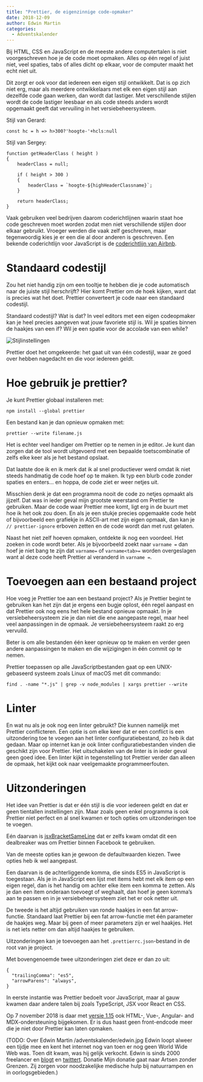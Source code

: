 ```yaml
---
title: "Prettier, de eigenzinnige code-opmaker"
date: 2018-12-09
author: Edwin Martin
categories: 
  - Adventskalender
---
```

Bij HTML, CSS en JavaScript en de meeste andere computertalen is niet voorgeschreven hoe je de code moet opmaken. Alles op één regel of juist niet, veel spaties, tabs of alles dicht op elkaar, voor de computer maakt het echt niet uit.

Dit zorgt er ook voor dat iedereen een eigen stijl ontwikkelt. Dat is op zich niet erg, maar als meerdere ontwikkelaars met elk een eigen stijl aan dezelfde code gaan werken, dan wordt dat lastiger. Met verschillende stijlen wordt de code lastiger leesbaar en als code steeds anders wordt opgemaakt geeft dat vervuiling in het versiebeheersysteem.

Stijl van Gerard:

```
const hc = h => h>300?'hoogte-'+hcls:null
```

Stijl van Sergey:

```
function getHeaderClass ( height )
{
	headerClass = null;
	
	if ( height > 300 )
	{
		headerClass = `hoogte-${highHeaderClassname}`;
	}
	
	return headerClass;
}
```

Vaak gebruiken veel bedrijven daarom coderichtlijnen waarin staat hoe code geschreven moet worden zodat men niet verschillende stijlen door elkaar gebruikt. Vroeger werden die vaak zelf geschreven, maar tegenwoordig kies je er een die al door anderen is geschreven. Een bekende coderichtlijn voor JavaScript is de [coderichtlijn van Airbnb](https://github.com/airbnb/javascript).

# Standaard codestijl

Zou het niet handig zijn om een tooltje te hebben die je code automatisch naar de juiste stijl herschrijft? Hier komt Prettier om de hoek kijken, want dat is precies wat het doet. Prettier converteert je code naar een standaard codestijl.

Standaard codestijl? Wat is dat? In veel editors met een eigen codeopmaker kan je heel precies aangeven wat jouw favoriete stijl is. Wil je spaties binnen de haakjes van een if? Wil je een spatie voor de accolade van een while?

![Stijlinstellingen](https://fronteers.nl/_img/adventskalender/stijlinstellingen.png)

Prettier doet het omgekeerde: het gaat uit van één codestijl, waar ze goed over hebben nagedacht en die voor iedereen geldt.

# Hoe gebruik je prettier?

Je kunt Prettier globaal installeren met:

```
npm install --global prettier
```

Een bestand kan je dan opnieuw opmaken met:

```
prettier --write filename.js
```

Het is echter veel handiger om Prettier op te nemen in je editor. Je kunt dan zorgen dat de tool wordt uitgevoerd met een bepaalde toetscombinatie of zelfs elke keer als je het bestand opslaat.

Dat laatste doe ik en ik merk dat ik al snel productiever werd omdat ik niet steeds handmatig de code hoef op te maken. Ik typ een blurb code zonder spaties en enters… <save> en hoppa, de code ziet er weer netjes uit.

Misschien denk je dat een programma nooit de code zo netjes opmaakt als jijzelf. Dat was in ieder geval mijn grootste weerstand om Prettier te gebruiken. Maar de code waar Prettier mee komt, ligt erg in de buurt met hoe ik het ook zou doen. En als je een stukje precies opgemaakte code hebt of bijvoorbeeld een grafiekje in ASCII-art met zijn eigen opmaak, dan kan je `// prettier-ignore` erboven zetten en de code wordt dan met rust gelaten.

Naast het niet zelf hoeven opmaken, ontdekte ik nog een voordeel. Het zoeken in code wordt beter. Als je bijvoorbeeld zoekt naar `varname =` dan hoef je niet bang te zijn dat `varname=` of `varname<tab>=` worden overgeslagen want al deze code heeft Prettier al veranderd in `varname =`.

# Toevoegen aan een bestaand project

Hoe voeg je Prettier toe aan een bestaand project? Als je Prettier begint te gebruiken kan het zijn dat je ergens een bugje oplost, één regel aanpast en dat Prettier ook nog eens het hele bestand opnieuw opmaakt. In je versiebeheersysteem zie je dan niet die ene aangepaste regel, maar heel veel aanpassingen in de opmaak. Je versiebeheersysteem raakt zo erg vervuild.

Beter is om alle bestanden één keer opnieuw op te maken en verder geen andere aanpassingen te maken en die wijzigingen in één commit op te nemen.

Prettier toepassen op alle JavaScriptbestanden gaat op een UNIX-gebaseerd systeem zoals Linux of macOS met dit commando:

```
find . -name "*.js" | grep -v node_modules | xargs prettier --write
```

# Linter

En wat nu als je ook nog een linter gebruikt? Die kunnen namelijk met Prettier conflicteren. Een optie is om elke keer dat er een conflict is een uitzondering toe te voegen aan het linter configuratiebestand, zo heb ik dat gedaan. Maar op internet kan je ook linter configuratiebestanden vinden die geschikt zijn voor Prettier. Het uitschakelen van de linter is in ieder geval geen goed idee. Een linter kijkt in tegenstelling tot Prettier verder dan alleen de opmaak, het kijkt ook naar veelgemaakte programmeerfouten.

# Uitzonderingen

Het idee van Prettier is dat er één stijl is die voor iedereen geldt en dat er geen tientallen instellingen zijn. Maar zoals geen enkel programma is ook Prettier niet perfect en al snel kwamen er toch opties om uitzonderingen toe te voegen.

Eén daarvan is [jsxBracketSameLine](https://prettier.io/docs/en/options.html#jsx-brackets) dat er zelfs kwam omdat dit een dealbreaker was om Prettier binnen Facebook te gebruiken.

Van de meeste opties kan je gewoon de defaultwaarden kiezen. Twee opties heb ik wel aangepast.

Een daarvan is de achterliggende komma, die sinds ES5 in JavaScript is toegestaan. Als je in JavaScript een lijst met items hebt met elk item op een eigen regel, dan is het handig om achter elke item een komma te zetten. Als je dan een item onderaan toevoegt of weghaalt, dan hoef je geen komma’s aan te passen en in je versiebeheersysteem ziet het er ook netter uit.

De tweede is het altijd gebruiken van ronde haakjes in een fat arrow-functie. Standaard laat Prettier bij een fat arrow-functie met één parameter de haakjes weg. Maar bij geen of meer parameters zijn er wel haakjes. Het is net iets netter om dan altijd haakjes te gebruiken.

Uitzonderingen kan je toevoegen aan het `.prettierrc.json`-bestand in de root van je project.

Met bovengenoemde twee uitzonderingen ziet deze er dan zo uit:

```
{
  "trailingComma": "es5",
  "arrowParens": "always",
}
```

In eerste instantie was Prettier bedoelt voor JavaScript, maar al gauw kwamen daar andere talen bij zoals TypeScript, JSX voor React en CSS.

Op 7 november 2018 is daar met [versie 1.15](https://prettier.io/blog/2018/11/07/1.15.0.html) ook HTML-, Vue-, Angular- and MDX-ondersteuning bijgekomen. Er is dus haast geen front-endcode meer die je niet door Prettier kan laten opmaken.

(TODO: Over Edwin Martin
/adventskalender/edwin.jpg
Edwin loopt alweer een tijdje mee en kent het internet nog van toen er nog geen World Wide Web was. Toen dit kwam, was hij gelijk verkocht. Edwin is sinds 2000 freelancer en [blogt](https://bitstorm.org/) en [twittert](https://twitter.com/edwinm).
Donatie
Mijn donatie gaat naar Artsen zonder Grenzen. Zij zorgen voor noodzakelijke medische hulp bij natuurrampen en in oorlogsgebieden.)
